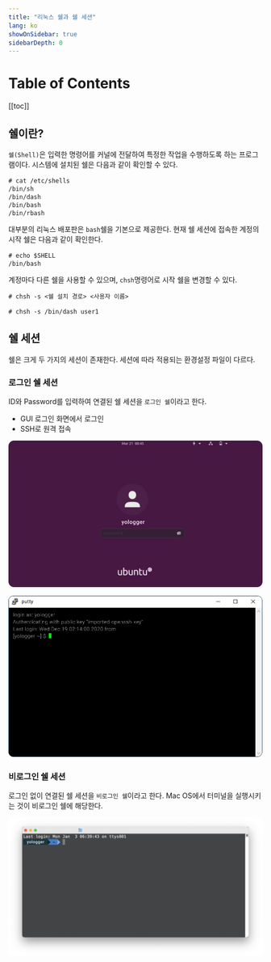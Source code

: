```yaml
---
title: "리눅스 쉘과 쉘 세션"
lang: ko
showOnSidebar: true
sidebarDepth: 0
---
```


# Table of Contents
[[toc]]

## 쉘이란?
`쉘(Shell)`은 입력한 명령어를 커널에 전달하여 특정한 작업을 수행하도록 하는 프로그램이다.
시스템에 설치된 쉘은 다음과 같이 확인할 수 있다.
```
# cat /etc/shells
/bin/sh
/bin/dash
/bin/bash
/bin/rbash
```

대부분의 리눅스 배포판은 `bash`쉘을 기본으로 제공한다. 현재 쉘 세션에 접속한 계정의 시작 쉘은 다음과 같이 확인한다. 
```
# echo $SHELL
/bin/bash
```

계정마다 다른 쉘을 사용할 수 있으며, `chsh`명령어로 시작 쉘을 변경할 수 있다.
```
# chsh -s <쉘 설치 경로> <사용자 이름>
```
```
# chsh -s /bin/dash user1
```

## 쉘 세션
쉘은 크게 두 가지의 세션이 존재한다. 세션에 따라 적용되는 환경설정 파일이 다르다.

### 로그인 쉘 세션
ID와 Password를 입력하여 연결된 쉘 세션을 `로그인 쉘`이라고 한다. 
- GUI 로그인 화면에서 로그인
- SSH로 원격 접속

![](./200702_linux_shell/1.png)

![](./200702_linux_shell/2.png)

### 비로그인 쉘 세션
로그인 없이 연결된 쉘 세션을 `비로그인 쉘`이라고 한다. Mac OS에서 터미널을 실행시키는 것이 비로그인 쉘에 해당한다.

![](./200702_linux_shell/3.png)